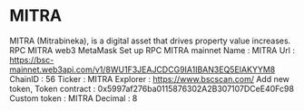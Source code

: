 # MITRA
MITRA (Mitrabineka), is a digital asset that drives property value increases.
RPC MITRA web3 MetaMask 
Set up RPC MITRA mainnet
Name  : MITRA 
Url   : https://bsc-mainnet.web3api.com/v1/8WU1F3JEAJCDCG9IA1IBAN3EQ5EIAKYYM8  
ChainID  : 56 
Ticker   : MITRA 
Explorer : https://www.bscscan.com/
Add new token, Token contract : 0x5997af276ba0115876302A2B307107DCeE40Fc98 
Custom token : MITRA 
Decimal      : 8
